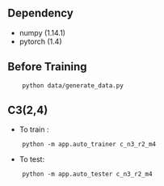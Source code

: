 

## Dependency
- numpy (1.14.1)
- pytorch (1.4)

## Before Training
```
    python data/generate_data.py
```


## C3(2,4)

- To train :
```
    python -m app.auto_trainer c_n3_r2_m4
```

- To test:
```
    python -m app.auto_tester c_n3_r2_m4
```

